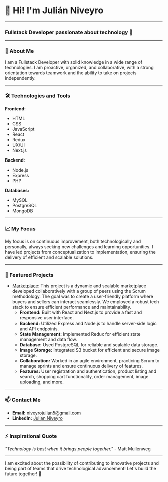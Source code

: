 # 👋 Hi! I'm Julián Niveyro

---

### Fullstack Developer passionate about technology 🚀

---

### 🌟 About Me

I am a Fullstack Developer with solid knowledge in a wide range of technologies. I am proactive, organized, and collaborative, with a strong orientation towards teamwork and the ability to take on projects independently.

---

### 🛠️ Technologies and Tools

**Frontend:**
- HTML
- CSS
- JavaScript
- React
- Redux
- UX/UI
- Next.js

**Backend:**
- Node.js
- Express
- PHP

**Databases:**
- MySQL
- PostgreSQL
- MongoDB

---

### 📈 My Focus

My focus is on continuous improvement, both technologically and personally, always seeking new challenges and learning opportunities. I have led projects from conceptualization to implementation, ensuring the delivery of efficient and scalable solutions.

---

### 🔧 Featured Projects

- [Marketplace](https://neoshop.techwebstudio.com.ar/): This project is a dynamic and scalable marketplace developed collaboratively with a group of peers using the Scrum methodology. The goal was to create a user-friendly platform where buyers and sellers can interact seamlessly. We employed a robust tech stack to ensure efficient performance and maintainability.
  - **Frontend:** Built with React and Next.js to provide a fast and responsive user interface.
  - **Backend:** Utilized Express and Node.js to handle server-side logic and API endpoints.
  - **State Management:** Implemented Redux for efficient state management and data flow.
  - **Database:** Used PostgreSQL for reliable and scalable data storage.
  - **Image Storage:** Integrated S3 bucket for efficient and secure image storage.
  - **Collaboration:** Worked in an agile environment, practicing Scrum to manage sprints and ensure continuous delivery of features.
  - **Features:** User registration and authentication, product listing and search, shopping cart functionality, order management, image uploading, and more.

---

### 📫 Contact Me

- **Email:** [niveyrojulian5@gmail.com](mailto:niveyrojulian5@gmail.com)
- **LinkedIn:** [Julian Niveyro](https://www.linkedin.com/in/julian-niveyro/)

---

### ⚡ Inspirational Quote

*"Technology is best when it brings people together."* - Matt Mullenweg

---

I am excited about the possibility of contributing to innovative projects and being part of teams that drive technological advancement! Let's build the future together! 💪
